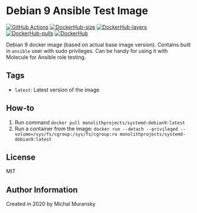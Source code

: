 # Debian 9 Ansible Test Image

[![GitHub Actions](https://github.com/MonolithProjects/docker-systemd-debian9/workflows/Dockerfile%20test/badge.svg?branch=master)](https://github.com/MonolithProjects/docker-systemd-debian9/actions)
[![DockerHub-size](https://img.shields.io/microbadger/image-size/monolithprojects/systemd-docker9/master)](https://hub.docker.com/repository/docker/monolithprojects/systemd-debian9)
[![DockerHub-layers](https://img.shields.io/microbadger/layers/monolithprojects/systemd-debian9)](https://hub.docker.com/repository/docker/monolithprojects/systemd-debian9)
[![DockerHub-pulls](https://img.shields.io/docker/pulls/monolithprojects/systemd-debian9)](https://hub.docker.com/repository/docker/monolithprojects/systemd-debian9)
[![DockerHub](https://img.shields.io/docker/cloud/automated/monolithprojects/systemd-debian9?maxAge=2592000)](https://hub.docker.com/repository/docker/monolithprojects/systemd-debian9)

Debian 9 docker image (based on actual base image version). Contains built in `ansible` user with sudo privileges.
Can be handy for using it with Molecule for Ansible role testing.

## Tags

- `latest`: Latest version of the image

## How-to

  1. Run command `docker pull monolithprojects/systemd-debian9:latest`  
  2. Run a container from the image: `docker run --detach --privileged --volume=/sys/fs/cgroup:/sys/fs/cgroup:ro monolithprojects/systemd-debian9:latest`  

## License

MIT

## Author Information

Created in 2020 by Michal Muransky
